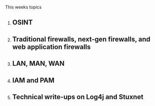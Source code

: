 
This weeks topics

1. ## OSINT
2. ## Traditional firewalls, next-gen firewalls, and web application firewalls
3. ## LAN, MAN, WAN
4. ## IAM and PAM
5. ## Technical write-ups on Log4j and Stuxnet
